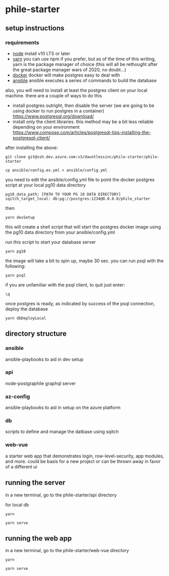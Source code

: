 # phile-starter 

## setup instructions

### requirements

- <a href="https://nodejs.org/">node</a>
  install v10 LTS or later
- <a href="https://yarnpkg.com/lang/en/docs/install">yarn</a>
  you can use npm if you prefer, but as of the time of this writing, yarn is the package manager of choice 
  (this will all be rethought after the great package manager wars of 2020, no doubt...)
- <a href="https://www.docker.com/get-started">docker</a>
  docker will make postgres easy to deal with
- <a href="https://docs.ansible.com/ansible/latest/installation_guide/intro_installation.html">ansible</a>
  ansible executes a series of commands to build the database 

also, you will need to install at least the postgres client on your local machine.  there are a couple of ways to do this
- install postgres outright, then disable the server (we are going to be using docker to run postgres in a container)
    https://www.postgresql.org/download/
- install only the client libraries. this method may be a bit less reliable depending on your environment
    https://www.compose.com/articles/postgresql-tips-installing-the-postgresql-client/

after installing the above:

```
git clone git@ssh.dev.azure.com:v3/dauntlessinc/phile-starter/phile-starter

cp ansible/config.ex.yml > ansible/config.yml
```

you need to edit the ansible/config.yml file to point the docker postgres script at your local pg10 data directory
```
pg10_data_path: [PATH TO YOUR PG 10 DATA DIRECTORY]
sqitch_target_local: db:pg://postgres:1234@0.0.0.0/phile_starter
```

then
```
yarn devSetup
```

this will create a shell script that will start the postgres docker image using the pg10 data directory from your ansible/config.yml

run this script to start your database server
```
yarn pg10
```

the image will take a bit to spin up, maybe 30 sec.  you can run psql with the following:
```
yarn psql
```

if you are unfamiliar with the psql client, to quit just enter:
```
\q
```

once postgres is ready, as indicated by success of the psql connection, deploy the database

```
yarn dbDeployLocal
```

## directory structure

### ansible
ansible-playbooks to aid in dev setup

### api
node-postgraphile graphql server

### az-config
ansible-playbooks to aid in setup on the azure platform

### db
scripts to define and manage the datbase using sqitch

### web-vue
a starter web app that demonstrates login, row-level-security, app modules, and more.  could be basis for a new project or can be thrown away in favor of a different ui

## running the server
in a new terminal, go to the phile-starter/api directory

for local db
```
yarn

yarn serve
```

## running the web app
in a new terminal, go to the phile-starter/web-vue directory

```
yarn

yarn serve
```
